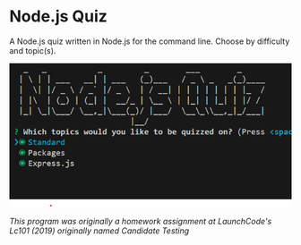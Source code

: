 # Node.js Quiz

A Node.js quiz written in Node.js for the command line. Choose by difficulty and topic(s).

<img src="presentation/thumbnail.png" width="800">

_This program was originally a homework assignment at LaunchCode's Lc101 (2019) originally named Candidate Testing_
